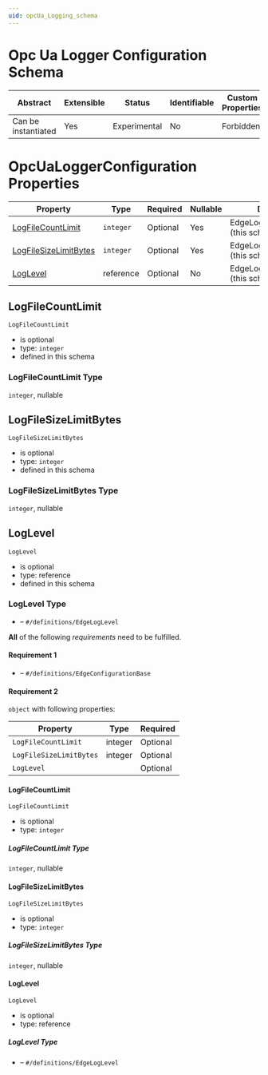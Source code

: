 ```yaml
---
uid: opcUa_Logging_schema
---
```


# Opc Ua Logger Configuration Schema

| Abstract            | Extensible | Status       | Identifiable | Custom Properties | Additional Properties | Defined In                                             |
| ------------------- | ---------- | ------------ | ------------ | ----------------- | --------------------- | ------------------------------------------------------ |
| Can be instantiated | Yes        | Experimental | No           | Forbidden         | Forbidden             | [OpcUa_Logging_schema.json](OpcUa_Logging_schema.json) |

# OpcUaLoggerConfiguration Properties

| Property                                        | Type      | Required | Nullable | Defined by                            |
| ----------------------------------------------- | --------- | -------- | -------- | ------------------------------------- |
| [LogFileCountLimit](#logfilecountlimit)         | `integer` | Optional | Yes      | EdgeLoggerConfiguration (this schema) |
| [LogFileSizeLimitBytes](#logfilesizelimitbytes) | `integer` | Optional | Yes      | EdgeLoggerConfiguration (this schema) |
| [LogLevel](#loglevel)                           | reference | Optional | No       | EdgeLoggerConfiguration (this schema) |

## LogFileCountLimit

`LogFileCountLimit`

- is optional
- type: `integer`
- defined in this schema

### LogFileCountLimit Type

`integer`, nullable

## LogFileSizeLimitBytes

`LogFileSizeLimitBytes`

- is optional
- type: `integer`
- defined in this schema

### LogFileSizeLimitBytes Type

`integer`, nullable

## LogLevel

`LogLevel`

- is optional
- type: reference
- defined in this schema

### LogLevel Type

- []() – `#/definitions/EdgeLogLevel`

**All** of the following _requirements_ need to be fulfilled.

#### Requirement 1

- []() – `#/definitions/EdgeConfigurationBase`

#### Requirement 2

`object` with following properties:

| Property                | Type    | Required |
| ----------------------- | ------- | -------- |
| `LogFileCountLimit`     | integer | Optional |
| `LogFileSizeLimitBytes` | integer | Optional |
| `LogLevel`              |         | Optional |

#### LogFileCountLimit

`LogFileCountLimit`

- is optional
- type: `integer`

##### LogFileCountLimit Type

`integer`, nullable

#### LogFileSizeLimitBytes

`LogFileSizeLimitBytes`

- is optional
- type: `integer`

##### LogFileSizeLimitBytes Type

`integer`, nullable

#### LogLevel

`LogLevel`

- is optional
- type: reference

##### LogLevel Type

- []() – `#/definitions/EdgeLogLevel`
